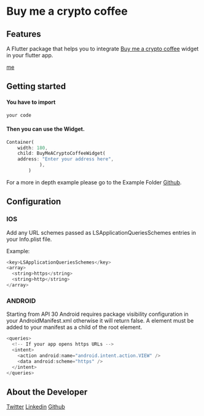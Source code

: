 <!-- 
This README describes the package. If you publish this package to pub.dev,
this README's contents appear on the landing page for your package.

For information about how to write a good package README, see the guide for
[writing package pages](https://dart.dev/guides/libraries/writing-package-pages). 

For general information about developing packages, see the Dart guide for
[creating packages](https://dart.dev/guides/libraries/create-library-packages)
and the Flutter guide for
[developing packages and plugins](https://flutter.dev/developing-packages). 
-->

# Buy me a crypto coffee

## Features

A Flutter package that helps you to integrate [Buy me a crypto coffee](https://www.buymeacryptocoffee.xyz/) widget in your flutter app.


[me](gif/DemoImage.jpg)

## Getting started

#### You have to import

```dart
your code
```

#### Then you can use the Widget.

```dart
Container(
    width: 180,
    child: BuyMeACryptoCoffeeWidget(
    address: "Enter your address here",
            ),
        )
```

For a more in depth example please go to the Example Folder [Github](https://github.com/AntoTomAbraham/buy_me_crypto_coffee).

## Configuration

### IOS

Add any URL schemes passed as LSApplicationQueriesSchemes entries in your Info.plist file.

Example:

```dart
<key>LSApplicationQueriesSchemes</key>
<array>
  <string>https</string>
  <string>http</string>
</array>
```

### ANDROID

Starting from API 30 Android requires package visibility configuration in your AndroidManifest.xml otherwise it will return false. A <queries> element must be added to your manifest as a child of the root element.

```dart
<queries>
  <!-- If your app opens https URLs -->
  <intent>
    <action android:name="android.intent.action.VIEW" />
    <data android:scheme="https" />
  </intent>
</queries>
```

## About the Developer

[Twitter](https://mobile.twitter.com/AntoTomAbraham)
[Linkedin](https://www.linkedin.com/in/anto-tom-abraham-6234441a8/)
[Github](https://github.com/AntoTomAbraham)